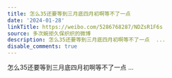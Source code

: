 ```yaml
---
title: 怎么35还要等到三月底四月初啊等不了一点
date: '2024-01-28'
linkTitle: https://weibo.com/5286768287/NDZsR1F6s
source: 多次婉拒久保织织的微博
description: 怎么35还要等到三月底四月初啊等不了一点  ...
disable_comments: true
---
```

怎么35还要等到三月底四月初啊等不了一点  ...